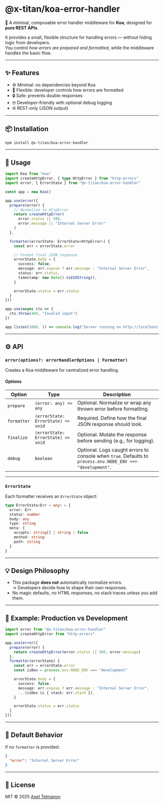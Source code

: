 # @x-titan/koa-error-handler

🧩 A minimal, composable error handler middleware for **Koa**, designed for **pure REST APIs**.

It provides a small, flexible structure for handling errors — without hiding logic from developers.  
You control *how errors are prepared and formatted*, while the middleware handles the basic flow.

---

## ✨ Features

- ⚙️ Minimal: no dependencies beyond Koa  
- 🧽 Flexible: developer controls how errors are formatted  
- 🔒 Safe: prevents double responses  
- 🤓 Developer-friendly with optional debug logging  
- 🌐 REST-only (JSON output)

---

## 📦 Installation

```bash
npm install @x-titan/koa-error-handler
```

---

## 🚀 Usage

```ts
import Koa from "koa"
import createHttpError, { type HttpError } from "http-errors"
import error, { ErrorState } from "@x-titan/koa-error-handler"

const app = new Koa()

app.use(error({
  prepare(error) {
    // Normalize to HttpError
    return createHttpError(
      error.status || 500,
      error.message || "Internal Server Error"
    )
  },

  formatter(errorState: ErrorState<HttpError>) {
    const err = errorState.error

    // Format final JSON response
    errorState.body = {
      success: false,
      message: err.expose ? err.message : "Internal Server Error",
      status: err.status,
      timestamp: new Date().toISOString(),
    }

    errorState.status = err.status
  }
}))

app.use(async ctx => {
  ctx.throw(400, "Invalid input")
})

app.listen(3000, () => console.log("Server running on http://localhost:3000"))
```

---

## ⚙️ API

### `error(options?: errorHandlerOptions | Formatter)`

Creates a Koa middleware for centralized error handling.

#### Options

| Option | Type | Description |
|--------|------|-------------|
| `prepare` | `(error: any) => any` | Optional. Normalize or wrap any thrown error before formatting. |
| `formatter` | `(errorState: ErrorState) => void` | Required. Define how the final JSON response should look. |
| `finalize` | `(errorState: ErrorState) => void` | Optional. Mutate the response before sending (e.g., for logging). |
| `debug` | `boolean` | Optional. Logs caught errors to console when `true`. Defaults to `process.env.NODE_ENV === "development"`. |

---

### `ErrorState`

Each formatter receives an `ErrorState` object:

```ts
type ErrorState<Err = any> = {
  error: Err
  status: number
  body: any
  type: string
  meta: {
    accepts: string[] | string | false
    method: string
    path: string
  }
}
```

---

## 💡 Design Philosophy

- This package **does not** automatically normalize errors.  
  → Developers decide how to shape their own responses.  
- No magic defaults, no HTML responses, no stack traces unless you add them.

---

## 🧠 Example: Production vs Development

```ts
import error from "@x-titan/koa-error-handler"
import createHttpError from "http-errors"

app.use(error({
  prepare(error) {
    return createHttpError(error.status || 500, error.message)
  },
  formatter(errorState) {
    const err = errorState.error
    const isDev = process.env.NODE_ENV === "development"

    errorState.body = {
      success: false,
      message: err.expose ? err.message : "Internal Server Error",
      ...(isDev && { stack: err.stack }),
    }

    errorState.status = err.status
  }
}))
```

---

## 🧺 Default Behavior

If no `formatter` is provided:

```json
{
  "error": "Internal Server Error"
}
```

---

## 📝 License

MIT © 2025 [Aset Telmanov](https://github.com/X-Titan)

